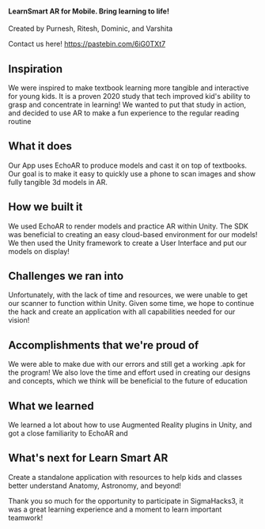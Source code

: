 #### LearnSmart AR for Mobile. Bring learning to life!
Created by Purnesh, Ritesh, Dominic, and Varshita

Contact us here! https://pastebin.com/6iG0TXt7


## Inspiration
We were inspired to make textbook learning more tangible and interactive for young kids. It is a proven 2020 study that tech improved kid's ability to grasp and concentrate in learning! We wanted to put that study in action, and decided to use AR to make a fun experience to the regular reading routine

## What it does
Our App uses EchoAR to produce models and cast it on top of textbooks. Our goal is to make it easy to quickly use a phone to scan images and show fully tangible 3d models in AR.

## How we built it
We used EchoAR to render models and practice AR within Unity. The SDK was beneficial to creating an easy cloud-based environment for our models!
We then used the Unity framework to create a User Interface and put our models on display!

## Challenges we ran into
Unfortunately, with the lack of time and resources, we were unable to get our scanner to function within Unity. Given some time, we hope to continue the hack and create an application with all capabilities needed for our vision!

## Accomplishments that we're proud of
We were able to make due with our errors and still get a working .apk for the program! We also love the time and effort used in creating our designs and concepts, which we think will be beneficial to the future of education

## What we learned
We learned a lot about how to use Augmented Reality plugins in Unity, and got a close familiarity to EchoAR and 

## What's next for Learn Smart AR
Create a standalone application with resources to help kids and classes better understand Anatomy, Astronomy, and beyond!

Thank you so much for the opportunity to participate in SigmaHacks3, it was a great learning experience and a moment to learn important teamwork!